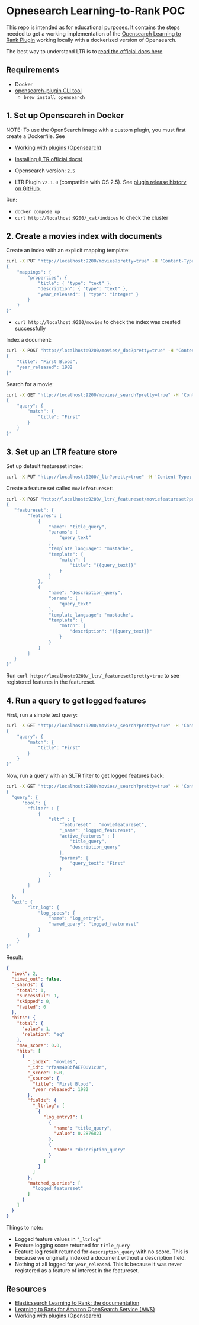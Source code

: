 # Opnesearch Learning-to-Rank POC

This repo is intended as for educational purposes. It contains the steps needed to get a working implementation of the
[Opensearch Learning to Rank Plugin](https://github.com/o19s/elasticsearch-learning-to-rank) working locally with a dockerized version of Opensearch.

The best way to understand LTR is to [read the official docs here](https://elasticsearch-learning-to-rank.readthedocs.io/en/latest/index.html).

## Requirements
- Docker
- [opensearch-plugin CLI tool](https://opensearch.org/docs/latest/install-and-configure/plugins/)
    - `brew install opensearch`

## 1. Set up Opensearch in Docker

NOTE: To use the OpenSearch image with a custom plugin, you must first create a Dockerfile. See 
- [Working with plugins (Opensearch)](https://opensearch.org/docs/latest/install-and-configure/install-opensearch/docker#working-with-plugins)
- [Installing (LTR official docs)](https://elasticsearch-learning-to-rank.readthedocs.io/en/latest/index.html#installing)

- Opensearch version: `2.5`
- LTR Plugin `v2.1.0` (compatible with OS 2.5). See [plugin release history on GitHub](https://github.com/opensearch-project/opensearch-learning-to-rank-base/releases).

Run:
- `docker compose up`
- `curl http://localhost:9200/_cat/indices` to check the cluster

## 2. Create a movies index with documents

Create an index with an explicit mapping template:
```sh
curl -X PUT "http://localhost:9200/movies?pretty=true" -H 'Content-Type: application/json' -d'
{
    "mappings": {
        "properties": {
            "title": { "type": "text" },
            "description": { "type": "text" },
            "year_released": { "type": "integer" }
        }
    }
}'
```

- `curl http://localhost:9200/movies` to check the index was created successfully

Index a document:
```sh
curl -X POST "http://localhost:9200/movies/_doc?pretty=true" -H 'Content-Type: application/json' -d'
{
    "title": "First Blood",
    "year_released": 1982
}'
```

Search for a movie:
```sh
curl -X GET "http://localhost:9200/movies/_search?pretty=true" -H 'Content-Type: application/json' -d'
{
    "query": {
        "match": {
            "title": "First"
        }
    }
}'
```


## 3. Set up an LTR feature store

Set up default featureset index:
```sh
curl -X PUT "http://localhost:9200/_ltr?pretty=true" -H 'Content-Type: application/json'
```

Create a feature set called `moviefeatureset`:
```sh
curl -X POST "http://localhost:9200/_ltr/_featureset/moviefeatureset?pretty=true" -H 'Content-Type: application/json' -d'
{
   "featureset": {
        "features": [
            {
                "name": "title_query",
                "params": [
                    "query_text"
                ],
                "template_language": "mustache",
                "template": {
                    "match": {
                        "title": "{{query_text}}"
                    }
                }
            },
            {
                "name": "description_query",
                "params": [
                    "query_text"
                ],
                "template_language": "mustache",
                "template": {
                    "match": {
                        "description": "{{query_text}}"
                    }
                }
            }
        ]
   }
}'
```

Run `curl http://localhost:9200/_ltr/_featureset?pretty=true` to see registered features in the featureset.

## 4. Run a query to get logged features

First, run a simple text query:
```sh
curl -X GET "http://localhost:9200/movies/_search?pretty=true" -H 'Content-Type: application/json' -d'
{
    "query": {
        "match": {
            "title": "First"
        }
    }
}'
```

Now, run a query with an SLTR filter to get logged features back:
```sh
curl -X GET "http://localhost:9200/movies/_search?pretty=true" -H 'Content-Type: application/json' -d'
{
  "query": {
      "bool": {
        "filter" : [
            {
                "sltr" : {
                    "featureset" : "moviefeatureset",
                    "_name": "logged_featureset",
                    "active_features" : [ 
                        "title_query",
                        "description_query"
                    ],
                    "params": {
                        "query_text": "First"
                    }
                }
            }
        ]
      }
  },
  "ext": {
        "ltr_log": {
            "log_specs": {
                "name": "log_entry1",
                "named_query": "logged_featureset"
            }
        }
    }
}'
```

Result:
```json
{
  "took": 2,
  "timed_out": false,
  "_shards": {
    "total": 1,
    "successful": 1,
    "skipped": 0,
    "failed": 0
  },
  "hits": {
    "total": {
      "value": 1,
      "relation": "eq"
    },
    "max_score": 0.0,
    "hits": [
      {
        "_index": "movies",
        "_id": "rfzam40Bbf4EFOUV1cUr",
        "_score": 0.0,
        "_source": {
          "title": "First Blood",
          "year_released": 1982
        },
        "fields": {
          "_ltrlog": [
            {
              "log_entry1": [
                {
                  "name": "title_query",
                  "value": 0.2876821
                },
                {
                  "name": "description_query"
                }
              ]
            }
          ]
        },
        "matched_queries": [
          "logged_featureset"
        ]
      }
    ]
  }
}
```

Things to note:
- Logged feature values in `"_ltrlog"`
- Feature logging score returned for `title_query`
- Feature log result returned for `description_query` with no score. This is because we originally indexed a document without a description field.
- Nothing at all logged for `year_released`. This is because it was never registered as a feature of interest in the featureset.

## Resources
- [Elasticsearch Learning to Rank: the documentation](https://elasticsearch-learning-to-rank.readthedocs.io/en/latest/index.html)
- [Learning to Rank for Amazon OpenSearch Service (AWS)](https://docs.aws.amazon.com/opensearch-service/latest/developerguide/learning-to-rank.html)
- [Working with plugins (Opensearch)](https://opensearch.org/docs/latest/install-and-configure/install-opensearch/docker#working-with-plugins)
